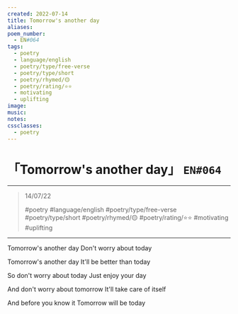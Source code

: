 ```yaml
---
created: 2022-07-14
title: Tomorrow's another day
aliases:
poem_number:
  - EN#064
tags:
  - poetry
  - language/english
  - poetry/type/free-verse
  - poetry/type/short
  - poetry/rhymed/🟡
  - poetry/rating/⭐⭐
  - motivating
  - uplifting
image:
music:
notes:
cssclasses:
  - poetry
---
```

# 「Tomorrow's another day」 `EN#064`

---

> 14/07/22
> 
> #poetry 
> #language/english 
> #poetry/type/free-verse #poetry/type/short 
> #poetry/rhymed/🟡 
> #poetry/rating/⭐⭐ 
> #motivating #uplifting 

---

Tomorrow's another day
Don't worry about today

Tomorrow's another day
It'll be better than today

So don't worry about today
Just enjoy your day

And don't worry about tomorrow
It'll take care of itself

And before you know it
Tomorrow will be today